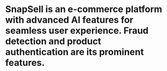 # SnapSell is an e-commerce platform with advanced AI features for seamless user experience. Fraud detection and product authentication are its prominent features.
